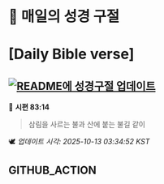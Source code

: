 # 🙏 매일의 성경 구절
# [Daily Bible verse]
## [![README에 성경구절 업데이트](https://github.com/DONGSUKA/first_test/actions/workflows/update-readme-bible.yml/badge.svg)](https://github.com/DONGSUKA/first_test/actions/workflows/update-readme-bible.yml)
<!-- START_BIBLE_VERSE -->
📖 **시편 83:14**
> 삼림을 사르는 불과 산에 붙는 불길 같이

🕊️ _업데이트 시각: 2025-10-13 03:34:52 KST_
  <!-- END_BIBLE_VERSE -->
## GITHUB_ACTION
